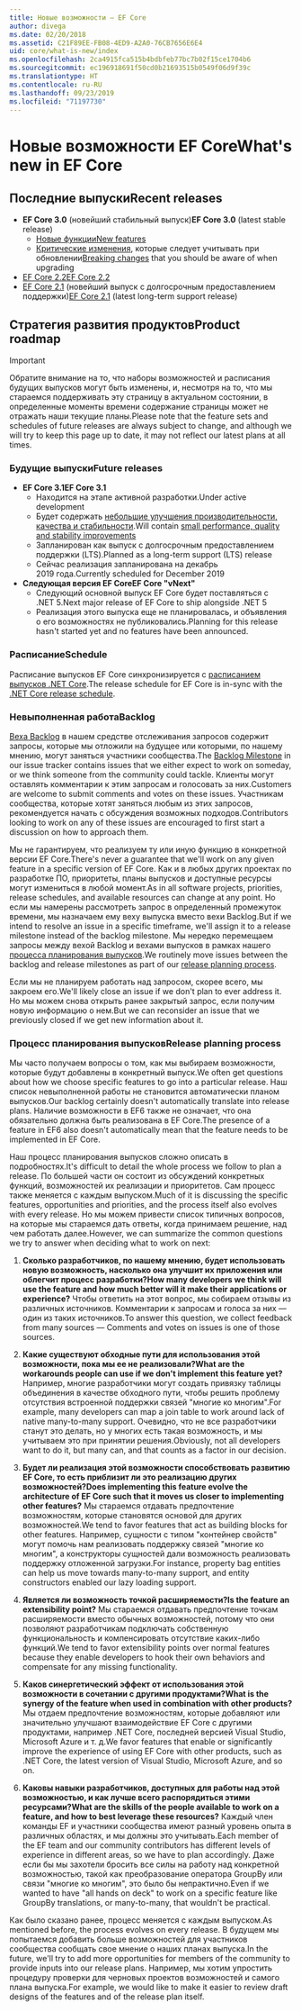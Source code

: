 ```yaml
---
title: Новые возможности — EF Core
author: divega
ms.date: 02/20/2018
ms.assetid: C21F89EE-FB08-4ED9-A2A0-76CB7656E6E4
uid: core/what-is-new/index
ms.openlocfilehash: 2ca4915fca515b4bdbfeb77bc7b02f15ce1704b6
ms.sourcegitcommit: ec196918691f50cd0b21693515b0549f06d9f39c
ms.translationtype: HT
ms.contentlocale: ru-RU
ms.lasthandoff: 09/23/2019
ms.locfileid: "71197730"
---
```

# <a name="whats-new-in-ef-core"></a><span data-ttu-id="24df0-102">Новые возможности EF Core</span><span class="sxs-lookup"><span data-stu-id="24df0-102">What's new in EF Core</span></span>

## <a name="recent-releases"></a><span data-ttu-id="24df0-103">Последние выпуски</span><span class="sxs-lookup"><span data-stu-id="24df0-103">Recent releases</span></span>

- <span data-ttu-id="24df0-104">**EF Core 3.0** (новейший стабильный выпуск)</span><span class="sxs-lookup"><span data-stu-id="24df0-104">**EF Core 3.0** (latest stable release)</span></span> 
  - [<span data-ttu-id="24df0-105">Новые функции</span><span class="sxs-lookup"><span data-stu-id="24df0-105">New features</span></span>](xref:core/what-is-new/ef-core-3.0/index) 
  - <span data-ttu-id="24df0-106">[Критические изменения](xref:core/what-is-new/ef-core-3.0/breaking-changes), которые следует учитывать при обновлении</span><span class="sxs-lookup"><span data-stu-id="24df0-106">[Breaking changes](xref:core/what-is-new/ef-core-3.0/breaking-changes) that you should be aware of when upgrading</span></span>
- [<span data-ttu-id="24df0-107">EF Core 2.2</span><span class="sxs-lookup"><span data-stu-id="24df0-107">EF Core 2.2</span></span>](xref:core/what-is-new/ef-core-2.2)
- <span data-ttu-id="24df0-108">[EF Core 2.1](xref:core/what-is-new/ef-core-2.1) (новейший выпуск с долгосрочным предоставлением поддержки)</span><span class="sxs-lookup"><span data-stu-id="24df0-108">[EF Core 2.1](xref:core/what-is-new/ef-core-2.1) (latest long-term support release)</span></span>

## <a name="product-roadmap"></a><span data-ttu-id="24df0-109">Стратегия развития продуктов</span><span class="sxs-lookup"><span data-stu-id="24df0-109">Product roadmap</span></span>

> [!IMPORTANT]
> <span data-ttu-id="24df0-110">Обратите внимание на то, что наборы возможностей и расписания будущих выпусков могут быть изменены, и, несмотря на то, что мы стараемся поддерживать эту страницу в актуальном состоянии, в определенные моменты времени содержание страницы может не отражать наши текущие планы.</span><span class="sxs-lookup"><span data-stu-id="24df0-110">Please note that the feature sets and schedules of future releases are always subject to change, and although we will try to keep this page up to date, it may not reflect our latest plans at all times.</span></span>

### <a name="future-releases"></a><span data-ttu-id="24df0-111">Будущие выпуски</span><span class="sxs-lookup"><span data-stu-id="24df0-111">Future releases</span></span>

- <span data-ttu-id="24df0-112">**EF Core 3.1**</span><span class="sxs-lookup"><span data-stu-id="24df0-112">**EF Core 3.1**</span></span>  
  - <span data-ttu-id="24df0-113">Находится на этапе активной разработки.</span><span class="sxs-lookup"><span data-stu-id="24df0-113">Under active development</span></span>
  - <span data-ttu-id="24df0-114">Будет содержать [небольшие улучшения производительности, качества и стабильности](https://github.com/aspnet/EntityFrameworkCore/issues?q=is%3Aopen+is%3Aissue+milestone%3A3.1.0+sort%3Areactions-desc).</span><span class="sxs-lookup"><span data-stu-id="24df0-114">Will contain [small performance, quality and stability improvements](https://github.com/aspnet/EntityFrameworkCore/issues?q=is%3Aopen+is%3Aissue+milestone%3A3.1.0+sort%3Areactions-desc)</span></span>
  - <span data-ttu-id="24df0-115">Запланирован как выпуск с долгосрочным предоставлением поддержки (LTS).</span><span class="sxs-lookup"><span data-stu-id="24df0-115">Planned as a long-term support (LTS) release</span></span>
  - <span data-ttu-id="24df0-116">Сейчас реализация запланирована на декабрь 2019 года.</span><span class="sxs-lookup"><span data-stu-id="24df0-116">Currently scheduled for December 2019</span></span>
- <span data-ttu-id="24df0-117">**Следующая версия EF Core**</span><span class="sxs-lookup"><span data-stu-id="24df0-117">**EF Core "vNext"**</span></span>   
  - <span data-ttu-id="24df0-118">Следующий основной выпуск EF Core будет поставляться с .NET 5.</span><span class="sxs-lookup"><span data-stu-id="24df0-118">Next major release of EF Core to ship alongside .NET 5</span></span>
  - <span data-ttu-id="24df0-119">Реализация этого выпуска еще не планировалась, и объявления о его возможностях не публиковались.</span><span class="sxs-lookup"><span data-stu-id="24df0-119">Planning for this release hasn't started yet and no features have been announced.</span></span>  

### <a name="schedule"></a><span data-ttu-id="24df0-120">Расписание</span><span class="sxs-lookup"><span data-stu-id="24df0-120">Schedule</span></span>

<span data-ttu-id="24df0-121">Расписание выпусков EF Core синхронизируется с [расписанием выпусков .NET Core](https://github.com/dotnet/core/blob/master/roadmap.md).</span><span class="sxs-lookup"><span data-stu-id="24df0-121">The release schedule for EF Core is in-sync with the [.NET Core release schedule](https://github.com/dotnet/core/blob/master/roadmap.md).</span></span>

### <a name="backlog"></a><span data-ttu-id="24df0-122">Невыполненная работа</span><span class="sxs-lookup"><span data-stu-id="24df0-122">Backlog</span></span>

<span data-ttu-id="24df0-123">[Веха Backlog](https://github.com/aspnet/EntityFrameworkCore/issues?q=is%3Aopen+is%3Aissue+milestone%3ABacklog+sort%3Areactions-%2B1-desc) в нашем средстве отслеживания запросов содержит запросы, которые мы отложили на будущее или которыми, по нашему мнению, могут заняться участники сообщества.</span><span class="sxs-lookup"><span data-stu-id="24df0-123">The [Backlog Milestone](https://github.com/aspnet/EntityFrameworkCore/issues?q=is%3Aopen+is%3Aissue+milestone%3ABacklog+sort%3Areactions-%2B1-desc) in our issue tracker contains issues that we either expect to work on someday, or we think someone from the community could tackle.</span></span>
<span data-ttu-id="24df0-124">Клиенты могут оставлять комментарии к этим запросам и голосовать за них.</span><span class="sxs-lookup"><span data-stu-id="24df0-124">Customers are welcome to submit comments and votes on these issues.</span></span>
<span data-ttu-id="24df0-125">Участникам сообщества, которые хотят заняться любым из этих запросов, рекомендуется начать с обсуждения возможных подходов.</span><span class="sxs-lookup"><span data-stu-id="24df0-125">Contributors looking to work on any of these issues are encouraged to first start a discussion on how to approach them.</span></span>

<span data-ttu-id="24df0-126">Мы не гарантируем, что реализуем ту или иную функцию в конкретной версии EF Core.</span><span class="sxs-lookup"><span data-stu-id="24df0-126">There's never a guarantee that we'll work on any given feature in a specific version of EF Core.</span></span>
<span data-ttu-id="24df0-127">Как и в любых других проектах по разработке ПО, приоритеты, планы выпусков и доступные ресурсы могут измениться в любой момент.</span><span class="sxs-lookup"><span data-stu-id="24df0-127">As in all software projects, priorities, release schedules, and available resources can change at any point.</span></span>
<span data-ttu-id="24df0-128">Но если мы намерены рассмотреть запрос в определенный промежуток времени, мы назначаем ему веху выпуска вместо вехи Backlog.</span><span class="sxs-lookup"><span data-stu-id="24df0-128">But if we intend to resolve an issue in a specific timeframe, we'll assign it to a release milestone instead of the backlog milestone.</span></span>
<span data-ttu-id="24df0-129">Мы нередко перемещаем запросы между вехой Backlog и вехами выпусков в рамках нашего [процесса планирования выпусков](#release-planning-process).</span><span class="sxs-lookup"><span data-stu-id="24df0-129">We routinely move issues between the backlog and release milestones as part of our [release planning process](#release-planning-process).</span></span>

<span data-ttu-id="24df0-130">Если мы не планируем работать над запросом, скорее всего, мы закроем его.</span><span class="sxs-lookup"><span data-stu-id="24df0-130">We'll likely close an issue if we don't plan to ever address it.</span></span>
<span data-ttu-id="24df0-131">Но мы можем снова открыть ранее закрытый запрос, если получим новую информацию о нем.</span><span class="sxs-lookup"><span data-stu-id="24df0-131">But we can reconsider an issue that we previously closed if we get new information about it.</span></span>

### <a name="release-planning-process"></a><span data-ttu-id="24df0-132">Процесс планирования выпусков</span><span class="sxs-lookup"><span data-stu-id="24df0-132">Release planning process</span></span>

<span data-ttu-id="24df0-133">Мы часто получаем вопросы о том, как мы выбираем возможности, которые будут добавлены в конкретный выпуск.</span><span class="sxs-lookup"><span data-stu-id="24df0-133">We often get questions about how we choose specific features to go into a particular release.</span></span>
<span data-ttu-id="24df0-134">Наш список невыполненной работы не становится автоматически планом выпусков.</span><span class="sxs-lookup"><span data-stu-id="24df0-134">Our backlog certainly doesn't automatically translate into release plans.</span></span>
<span data-ttu-id="24df0-135">Наличие возможности в EF6 также не означает, что она обязательно должна быть реализована в EF Core.</span><span class="sxs-lookup"><span data-stu-id="24df0-135">The presence of a feature in EF6 also doesn't automatically mean that the feature needs to be implemented in EF Core.</span></span>

<span data-ttu-id="24df0-136">Наш процесс планирования выпусков сложно описать в подробностях.</span><span class="sxs-lookup"><span data-stu-id="24df0-136">It's difficult to detail the whole process we follow to plan a release.</span></span>
<span data-ttu-id="24df0-137">По большей части он состоит из обсуждений конкретных функций, возможностей их реализации и приоритетов. Сам процесс также меняется с каждым выпуском.</span><span class="sxs-lookup"><span data-stu-id="24df0-137">Much of it is discussing the specific features, opportunities and priorities, and the process itself also evolves with every release.</span></span>
<span data-ttu-id="24df0-138">Но мы можем привести список типичных вопросов, на которые мы стараемся дать ответы, когда принимаем решение, над чем работать далее.</span><span class="sxs-lookup"><span data-stu-id="24df0-138">However, we can summarize the common questions we try to answer when deciding what to work on next:</span></span>

1. <span data-ttu-id="24df0-139">**Сколько разработчиков, по нашему мнению, будет использовать новую возможность, насколько она улучшит их приложения или облегчит процесс разработки?**</span><span class="sxs-lookup"><span data-stu-id="24df0-139">**How many developers we think will use the feature and how much better will it make their applications or experience?**</span></span> <span data-ttu-id="24df0-140">Чтобы ответить на этот вопрос, мы собираем отзывы из различных источников. Комментарии к запросам и голоса за них — один из таких источников.</span><span class="sxs-lookup"><span data-stu-id="24df0-140">To answer this question, we collect feedback from many sources — Comments and votes on issues is one of those sources.</span></span>

2. <span data-ttu-id="24df0-141">**Какие существуют обходные пути для использования этой возможности, пока мы ее не реализовали?**</span><span class="sxs-lookup"><span data-stu-id="24df0-141">**What are the workarounds people can use if we don't implement this feature yet?**</span></span> <span data-ttu-id="24df0-142">Например, многие разработчики могут создать привязку таблицы объединения в качестве обходного пути, чтобы решить проблему отсутствия встроенной поддержки связей "многие ко многим".</span><span class="sxs-lookup"><span data-stu-id="24df0-142">For example, many developers can map a join table to work around lack of native many-to-many support.</span></span> <span data-ttu-id="24df0-143">Очевидно, что не все разработчики станут это делать, но у многих есть такая возможность, и мы учитываем это при принятии решения.</span><span class="sxs-lookup"><span data-stu-id="24df0-143">Obviously, not all developers want to do it, but many can, and that counts as a factor in our decision.</span></span>

3. <span data-ttu-id="24df0-144">**Будет ли реализация этой возможности способствовать развитию EF Core, то есть приблизит ли это реализацию других возможностей?**</span><span class="sxs-lookup"><span data-stu-id="24df0-144">**Does implementing this feature evolve the architecture of EF Core such that it moves us closer to implementing other features?**</span></span> <span data-ttu-id="24df0-145">Мы стараемся отдавать предпочтение возможностям, которые становятся основой для других возможностей.</span><span class="sxs-lookup"><span data-stu-id="24df0-145">We tend to favor features that act as building blocks for other features.</span></span> <span data-ttu-id="24df0-146">Например, сущности с типом "контейнер свойств" могут помочь нам реализовать поддержку связей "многие ко многим", а конструкторы сущностей дали возможность реализовать поддержку отложенной загрузки.</span><span class="sxs-lookup"><span data-stu-id="24df0-146">For instance, property bag entities can help us move towards many-to-many support, and entity constructors enabled our lazy loading support.</span></span>

4. <span data-ttu-id="24df0-147">**Является ли возможность точкой расширяемости?**</span><span class="sxs-lookup"><span data-stu-id="24df0-147">**Is the feature an extensibility point?**</span></span> <span data-ttu-id="24df0-148">Мы стараемся отдавать предпочтение точкам расширяемости вместо обычных возможностей, потому что они позволяют разработчикам подключать собственную функциональность и компенсировать отсутствие каких-либо функций.</span><span class="sxs-lookup"><span data-stu-id="24df0-148">We tend to favor extensibility points over normal features because they enable developers to hook their own behaviors and compensate for any missing functionality.</span></span>

5. <span data-ttu-id="24df0-149">**Каков синергетический эффект от использования этой возможности в сочетании с другими продуктами?**</span><span class="sxs-lookup"><span data-stu-id="24df0-149">**What is the synergy of the feature when used in combination with other products?**</span></span> <span data-ttu-id="24df0-150">Мы отдаем предпочтение возможностям, которые добавляют или значительно улучшают взаимодействие EF Core с другими продуктами, например .NET Core, последней версией Visual Studio, Microsoft Azure и т. д.</span><span class="sxs-lookup"><span data-stu-id="24df0-150">We favor features that enable or significantly improve the experience of using EF Core with other products, such as .NET Core, the latest version of Visual Studio, Microsoft Azure, and so on.</span></span>

6. <span data-ttu-id="24df0-151">**Каковы навыки разработчиков, доступных для работы над этой возможностью, и как лучше всего распорядиться этими ресурсами?**</span><span class="sxs-lookup"><span data-stu-id="24df0-151">**What are the skills of the people available to work on a feature, and how to best leverage these resources?**</span></span> <span data-ttu-id="24df0-152">Каждый член команды EF и участники сообщества имеют разный уровень опыта в различных областях, и мы должны это учитывать.</span><span class="sxs-lookup"><span data-stu-id="24df0-152">Each member of the EF team and our community contributors has different levels of experience in different areas, so we have to plan accordingly.</span></span> <span data-ttu-id="24df0-153">Даже если бы мы захотели бросить все силы на работу над конкретной возможностью, такой как преобразование оператора GroupBy или связи "многие ко многим", это было бы непрактично.</span><span class="sxs-lookup"><span data-stu-id="24df0-153">Even if we wanted to have "all hands on deck" to work on a specific feature like GroupBy translations, or many-to-many, that wouldn't be practical.</span></span>

<span data-ttu-id="24df0-154">Как было сказано ранее, процесс меняется с каждым выпуском.</span><span class="sxs-lookup"><span data-stu-id="24df0-154">As mentioned before, the process evolves on every release.</span></span>
<span data-ttu-id="24df0-155">В будущем мы попытаемся добавить больше возможностей для участников сообщества сообщать свое мнение о наших планах выпуска.</span><span class="sxs-lookup"><span data-stu-id="24df0-155">In the future, we'll try to add more opportunities for members of the community to provide inputs into our release plans.</span></span>
<span data-ttu-id="24df0-156">Например, мы хотим упростить процедуру проверки для черновых проектов возможностей и самого плана выпуска.</span><span class="sxs-lookup"><span data-stu-id="24df0-156">For example, we would like to make it easier to review draft designs of the features and of the release plan itself.</span></span>